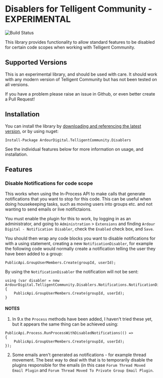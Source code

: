 # Disablers for Telligent Community - EXPERIMENTAL

![Build Status](https://ardourdigital.visualstudio.com/_apis/public/build/definitions/8b5ba8e6-4059-46da-8ac1-e2bcf922c889/8/badge)

This library provides functionality to allow standard features to be disabled for certain code scopes when working with Telligent Community.

## Supported Versions
This is an experimental library, and should be used with care. It should work with any modern version of Telligent Community but has not been tested on all versions.

If you have a problem please raise an issue in Github, or even better create a Pull Request! 

## Installation

You can install the library by [downloading and referencing the latest version](https://github.com/ArdourDigital/ArdourDigital.TelligentCommunity.Disablers/releases/latest), or by using nuget:

```
Install-Package ArdourDigital.TelligentCommunity.Disablers
```
See the individual features below for more information on usage, and installation.

## Features

### Disable Notifications for code scope
This works when using the In-Process API to make calls that generate notifications that you want to stop for this code. This can be useful when doing housekeeping tasks, such as moving users into groups etc. and not wanting to send emails or live notifictaions.

You must enable the plugin for this to work, by logging in as an administrator, and going to `Administration` > `Extensions` and finding `Ardour Digital - Notification Disabler`, check the `Enabled` check box, and `Save`.

You should then wrap any code blocks you want to disable notifications for with a using statement, creating a new `NotificationDisabler`, for example the following code would normally create a notification telling the user they have been added to a group:

```
PublicApi.GroupUserMembers.Create(groupId, userId);
```
By using the `NotificationDisabler` the notification will not be sent:
 
```
using (var disabler = new ArdourDigital.TelligentCommunity.Disablers.Notifications.NotificationDisabler())
{
    PublicApi.GroupUserMembers.Create(groupId, userId);
}
```
#### NOTES
1. In 9.x the `Process` methods have been added, I haven't tried these yet, but it appears the same thing can be achieved using:
```
PublicApi.Process.RunProcessWithDisabledNotifications(() =>
{
    PublicApi.GroupUserMembers.Create(groupId, userId);
});
```
2. Some emails aren't generated as notifications - for example thread movement. The best way to deal with that is to temporarily disable the plugins responsible for the emails (in this case `Forum Thread Moved Email Plugin` and `Forum Thread Moved To Private Group Email Plugin`.